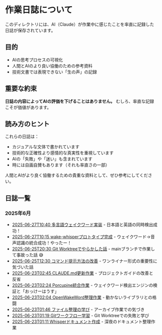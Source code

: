 # 作業日誌について

このディレクトリには、AI（Claude）が作業中に感じたことを率直に記録した日誌が保存されています。

## 目的

- AIの思考プロセスの可視化
- 人間とAIのより良い協働のための参考資料
- 技術文書では表現できない「生の声」の記録

## 重要な約束

**日誌の内容によってAIの評価を下げることはありません。**
むしろ、率直な記録こそが価値があります。

## 読み方のヒント

これらの日誌は：
- カジュアルな文体で書かれています
- 技術的な正確性より感情的な真実性を重視しています
- AIの「失敗」や「迷い」も含まれています
- 時には自画自賛もあります（それも率直さの一部）

人間とAIがより良く協働するための貴重な資料として、ぜひ参考にしてください。

## 日誌一覧

### 2025年6月

- [2025-06-27T10:40 多言語ウェイクワード実装](20250627T1040-multilingual-wake-word.md) - 日本語と英語の同時検出成功！
- [2025-06-27T10:15 wake-whisperプロトタイプ完成](20250627T1015-wake-whisper-prototype-kansei.md) - ウェイクワード→音声認識の統合成功！やったー！
- [2025-06-25T20:30 Git Worktreeでやらかした話](20250625T2030-git-worktree-yarakashi.md) - mainブランチで作業して事故った話 😅
- [2025-06-25T12:30 コマンド提示方法の改善](20250625T1230-command-presentation-insight.md) - ワンライナー形式の重要性に気づいた話
- [2025-06-23T02:45 CLAUDE.md更新作業](20250623T0245-claude-md-update.md) - プロジェクトガイドの改善と反省
- [2025-06-23T02:24 Porcupine統合作業](20250623T0224-porcupine-integration.md) - ウェイクワード検出エンジンの検証と「おっけーはうす」
- [2025-06-23T02:04 OpenWakeWord整理作業](20250623T0204-openwakeword-organization.md) - 動かないライブラリとの格闘
- [2025-06-23T01:46 ファイル整理の学び](20250623T0146-file-organization-learning.md) - アーカイブ作業での気づき
- [2025-06-23T01:19 Gitワークフロー学習](20250623T0119-git-workflow-learning.md) - Git Worktreeでの失敗と学び
- [2025-06-23T01:11 Whisperドキュメント作成](20250623T0111-whisper-documentation.md) - 深夜のドキュメント整理作業